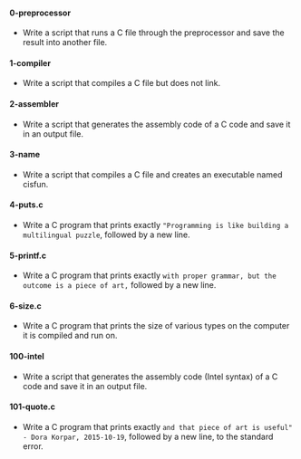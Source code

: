 #### 0-preprocessor
* Write a script that runs a C file through the preprocessor and save the result into another file.

#### 1-compiler
* Write a script that compiles a C file but does not link.

#### 2-assembler
* Write a script that generates the assembly code of a C code and save it in an output file.

#### 3-name
* Write a script that compiles a C file and creates an executable named cisfun.

#### 4-puts.c
* Write a C program that prints exactly ```"Programming is like building a multilingual puzzle```, followed by a new line.

#### 5-printf.c
* Write a C program that prints exactly ```with proper grammar, but the outcome is a piece of art,``` followed by a new line.

#### 6-size.c
* Write a C program that prints the size of various types on the computer it is compiled and run on.

#### 100-intel
* Write a script that generates the assembly code (Intel syntax) of a C code and save it in an output file.

#### 101-quote.c
* Write a C program that prints exactly ```and that piece of art is useful" - Dora Korpar, 2015-10-19```, followed by a new line, to the standard error.

